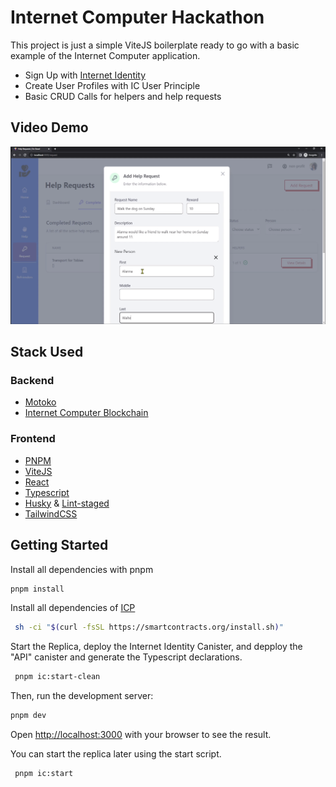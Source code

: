 # Internet Computer Hackathon

This project is just a simple ViteJS boilerplate ready to go with a basic example of the Internet Computer application.

- Sign Up with [Internet Identity](https://identity.ic0.app/)
- Create User Profiles with IC User Principle
- Basic CRUD Calls for helpers and help requests

## Video Demo
[![Watch the video](./public/do_good_create_help_request1.png)](https://vimeo.com/manage/videos/722025893
)

## Stack Used

### Backend
- [Motoko](https://internetcomputer.org/docs/current/motoko/main/motoko)
- [Internet Computer Blockchain](https://internetcomputer.org/)
### Frontend
- [PNPM](https://pnpm.io/)
- [ViteJS](https://vitejs.dev/)
- [React](https://reactjs.org/)
- [Typescript](https://www.typescriptlang.org/)
- [Husky](https://typicode.github.io/husky/#/) & [Lint-staged](https://github.com/okonet/lint-staged)
- [TailwindCSS](https://tailwindcss.com/)

## Getting Started

Install all dependencies with pnpm

```bash
pnpm install
```

Install all dependencies of [ICP](https://internetcomputer.org/docs/current/developer-docs/build/install-upgrade-remove/)

```bash
 sh -ci "$(curl -fsSL https://smartcontracts.org/install.sh)"
```

Start the Replica, deploy the Internet Identity Canister, and depploy the "API" canister and generate the Typescript declarations.  

```bash
 pnpm ic:start-clean
```

Then, run the development server:

```bash
pnpm dev
```

Open [http://localhost:3000](http://localhost:3000) with your browser to see the result.

You can start the replica later using the start script.

```bash
 pnpm ic:start
```

